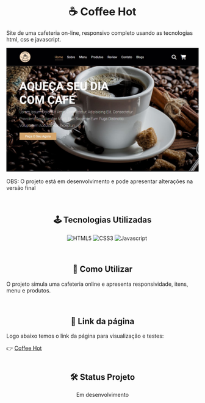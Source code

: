 <h1 align="center">☕ Coffee Hot</h1>
<p>Site de uma cafeteria on-line, responsivo completo usando as tecnologias html, css e javascript.</p>

<p align="center">
 <img src="./images/projeto.jpg"/>
</p>

<p>OBS: O projeto está em desenvolvimento e pode apresentar alterações na versão final</p>

<div align="center" valign="top"><br>
 <h2>🕹️ Tecnologias Utilizadas</h2>
    <ul align="center">
        <img align="center" alt="HTML5" height="30" width="40" src="https://cdn.jsdelivr.net/gh/devicons/devicon/icons/html5/html5-plain-wordmark.svg">
        <img align="center" alt="CSS3" height="30" width="40" src="https://cdn.jsdelivr.net/gh/devicons/devicon/icons/css3/css3-plain-wordmark.svg">
        <img align="center" alt="Javascript" height="30" width="40" src="https://cdn.jsdelivr.net/gh/devicons/devicon/icons/javascript/javascript-plain.svg">
    </ul><br>
</div>

<h2 align="center">🤔 Como Utilizar</h2>
 <p>O projeto simula uma cafeteria online e apresenta responsividade, itens, menu e produtos.</p><br>
<!-- <img align="center" src="./src/img/page.gif" alt="Gif sistema" title="Gif sistema"><p><i>Gif - funcionalidades do sistema</i></p> -->

<h2 align="center">🔗 Link da página</h2>
<p>Logo abaixo temos o link da página para visualização e testes:</p>
👉 <a href="https://oseiasweb.github.io/coffee-hot/" target="_blank">Coffee Hot</a><br><br>

<h2 align="center">🛠 Status Projeto</h2>
<p align="center">
 Em desenvolvimento
</p>